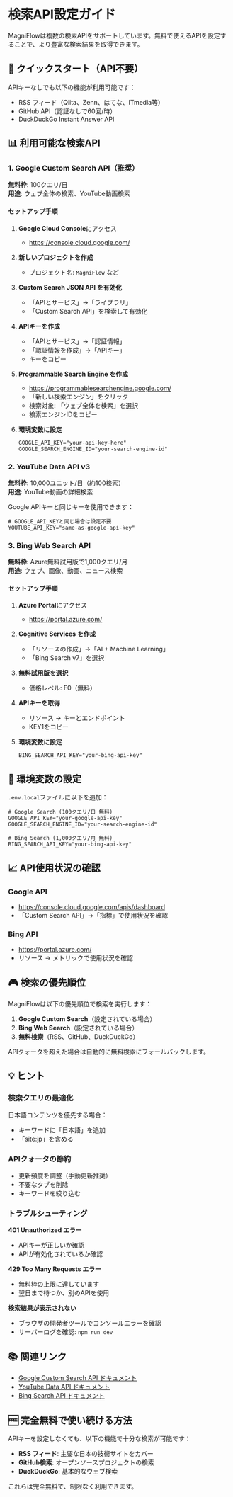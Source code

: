 # 検索API設定ガイド

MagniFlowは複数の検索APIをサポートしています。無料で使えるAPIを設定することで、より豊富な検索結果を取得できます。

## 🎯 クイックスタート（API不要）

APIキーなしでも以下の機能が利用可能です：
- RSS フィード（Qiita、Zenn、はてな、ITmedia等）
- GitHub API（認証なしで60回/時）
- DuckDuckGo Instant Answer API

## 📊 利用可能な検索API

### 1. Google Custom Search API（推奨）

**無料枠**: 100クエリ/日  
**用途**: ウェブ全体の検索、YouTube動画検索

#### セットアップ手順

1. **Google Cloud Console**にアクセス
   - https://console.cloud.google.com/

2. **新しいプロジェクトを作成**
   - プロジェクト名: `MagniFlow` など

3. **Custom Search JSON API を有効化**
   - 「APIとサービス」→「ライブラリ」
   - 「Custom Search API」を検索して有効化

4. **APIキーを作成**
   - 「APIとサービス」→「認証情報」
   - 「認証情報を作成」→「APIキー」
   - キーをコピー

5. **Programmable Search Engine を作成**
   - https://programmablesearchengine.google.com/
   - 「新しい検索エンジン」をクリック
   - 検索対象: 「ウェブ全体を検索」を選択
   - 検索エンジンIDをコピー

6. **環境変数に設定**
   ```env
   GOOGLE_API_KEY="your-api-key-here"
   GOOGLE_SEARCH_ENGINE_ID="your-search-engine-id"
   ```

### 2. YouTube Data API v3

**無料枠**: 10,000ユニット/日（約100検索）  
**用途**: YouTube動画の詳細検索

Google APIキーと同じキーを使用できます：
```env
# GOOGLE_API_KEYと同じ場合は設定不要
YOUTUBE_API_KEY="same-as-google-api-key"
```

### 3. Bing Web Search API

**無料枠**: Azure無料試用版で1,000クエリ/月  
**用途**: ウェブ、画像、動画、ニュース検索

#### セットアップ手順

1. **Azure Portal**にアクセス
   - https://portal.azure.com/

2. **Cognitive Services を作成**
   - 「リソースの作成」→「AI + Machine Learning」
   - 「Bing Search v7」を選択

3. **無料試用版を選択**
   - 価格レベル: F0（無料）

4. **APIキーを取得**
   - リソース → キーとエンドポイント
   - KEY1をコピー

5. **環境変数に設定**
   ```env
   BING_SEARCH_API_KEY="your-bing-api-key"
   ```

## 🔧 環境変数の設定

`.env.local`ファイルに以下を追加：

```env
# Google Search (100クエリ/日 無料)
GOOGLE_API_KEY="your-google-api-key"
GOOGLE_SEARCH_ENGINE_ID="your-search-engine-id"

# Bing Search (1,000クエリ/月 無料)
BING_SEARCH_API_KEY="your-bing-api-key"
```

## 📈 API使用状況の確認

### Google API
- https://console.cloud.google.com/apis/dashboard
- 「Custom Search API」→「指標」で使用状況を確認

### Bing API
- https://portal.azure.com/
- リソース → メトリックで使用状況を確認

## 🎮 検索の優先順位

MagniFlowは以下の優先順位で検索を実行します：

1. **Google Custom Search**（設定されている場合）
2. **Bing Web Search**（設定されている場合）
3. **無料検索**（RSS、GitHub、DuckDuckGo）

APIクォータを超えた場合は自動的に無料検索にフォールバックします。

## 💡 ヒント

### 検索クエリの最適化

日本語コンテンツを優先する場合：
- キーワードに「日本語」を追加
- 「site:jp」を含める

### APIクォータの節約

- 更新頻度を調整（手動更新推奨）
- 不要なタブを削除
- キーワードを絞り込む

### トラブルシューティング

**401 Unauthorized エラー**
- APIキーが正しいか確認
- APIが有効化されているか確認

**429 Too Many Requests エラー**
- 無料枠の上限に達しています
- 翌日まで待つか、別のAPIを使用

**検索結果が表示されない**
- ブラウザの開発者ツールでコンソールエラーを確認
- サーバーログを確認: `npm run dev`

## 📚 関連リンク

- [Google Custom Search API ドキュメント](https://developers.google.com/custom-search/v1/overview)
- [YouTube Data API ドキュメント](https://developers.google.com/youtube/v3)
- [Bing Search API ドキュメント](https://docs.microsoft.com/ja-jp/bing/search-apis/bing-web-search/)

## 🆓 完全無料で使い続ける方法

APIキーを設定しなくても、以下の機能で十分な検索が可能です：

- **RSS フィード**: 主要な日本の技術サイトをカバー
- **GitHub検索**: オープンソースプロジェクトの検索
- **DuckDuckGo**: 基本的なウェブ検索

これらは完全無料で、制限なく利用できます。